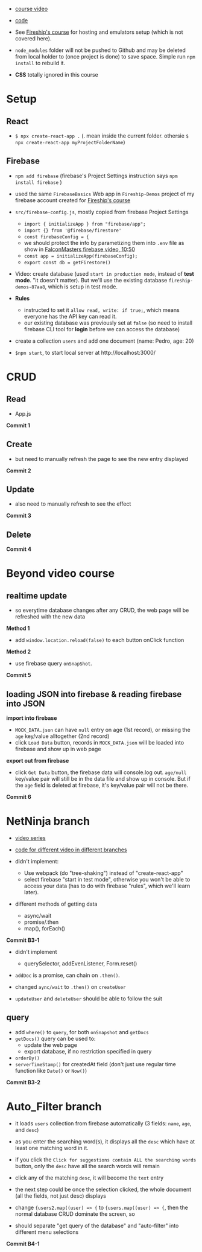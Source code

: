 - [course video](https://www.youtube.com/watch?v=jCY6DH8F4oc)
- [code](https://github.com/machadop1407/firebase-react-crud)

- See [Fireship's course](https://www.youtube.com/watch?v=q5J5ho7YUhA) for hosting and emulators setup (which is not covered here).

- `node_modules` folder will not be pushed to Github and may be deleted from local holder to (once project is done) to save space. Simple run `npm install` to rebuild it.

- **CSS** totally ignored in this course

# Setup

## React

- `$ npx create-react-app .` (. mean inside the current folder. othersie `$ npx create-react-app myProjectFolderName`)

## Firebase

- `npm add firebase` (firebase's Project Settings instruction says `npm install firebase` )
- used the same `FirebaseBasics` Web app in `Fireship-Demos` project of my firebase account created for [Fireship's course](https://www.youtube.com/watch?v=q5J5ho7YUhA)

- `src/firebase-config.js`, mostly copied from firebase Project Settings

  - `import { initializeApp } from "firebase/app";`
  - `import {} from '@firebase/firestore'`
  - `const firebaseConfig = {`
  - we should protect the info by parametizing them into `.env` file as show in [FalconMasters firebase video, 10:50](https://www.youtube.com/watch?v=s_Txhh-clVk)
  - `const app = initializeApp(firebaseConfig);`
  - `export const db = getFirestore()`

- Video: create database (used `start in production mode`, instead of **test mode**. "it doesn't matter). But we'll use the existing database `fireship-demos-87aa8`, which is setup in test mode.

- **Rules**

  - instructed to set it `allow read, write: if true;`, which means everyone has the API key can read it.
  - our existing database was previously set at `false` (so need to install firebase CLI tool for **login** before we can access the database)

- create a collection `users` and add one document (name: Pedro, age: 20)

- `$npm start`, to start local server at http://localhost:3000/

# CRUD

## Read

- App.js

**Commit 1**

## Create

- but need to manually refresh the page to see the new entry displayed

**Commit 2**

## Update

- also need to manually refresh to see the effect

**Commit 3**

## Delete

**Commit 4**

# Beyond video course

## realtime update

- so everytime database changes after any CRUD, the web page will be refreshed with the new data

**Method 1**

- add `window.location.reload(false)` to each button onClick function

**Method 2**

- use firebase query `onSnapShot`.

**Commit 5**

## loading JSON into firebase & reading firebase into JSON

**import into firebase**

- `MOCK_DATA.json` can have `null` entry on age (1st record), or missing the `age` key/value alltogether (2nd record)
- click `Load Data` button, records in `MOCK_DATA.json` will be loaded into firebase and show up in web page

**export out from firebase**

- click `Get Data` button, the firebase data will console.log out. `age/null` key/value pair will still be in the data file and show up in console. But if the `age` field is deleted at firebase, it's key/value pair will not be there.

**Commit 6**

# NetNinja branch

- [video series](https://www.youtube.com/watch?v=s1frrNxq4js&list=PL4cUxeGkcC9jERUGvbudErNCeSZHWUVlb&index=5)
- [code for different video in different branches](https://github.com/iamshaunjp/Getting-Started-with-Firebase-9/blob/lesson-4/src/index.js)

- didn't implement:

  - Use webpack (do "tree-shaking") instead of "create-react-app"
  - select firebase "start in test mode", otherwise you won't be able to access your data (has to do with firebase "rules", which we'll learn later).

- different methods of getting data
  - async/wait
  - promise/.then
  - map(), forEach()

**Commit B3-1**

- didn't implement

  - querySelector, addEvenListener, Form.reset()

- `addDoc` is a promise, can chain on `.then()`.
- changed `aync/wait` to `.then()` on `createUser`
- `updateUser` and `deleteUser` should be able to follow the suit

## query

- add `where()` to `query`, for both `onSnapshot` and `getDocs`
- `getDocs()` query can be used to:
  - update the web page
  - export database, if no restriction specified in query
- `orderBy()`
- `serverTimeStamp()` for createdAt field (don't just use regular time function like `Date()` or `Now()`)

**Commit B3-2**

# Auto_Filter branch

- it loads `users` collection from firebase automatically (3 fields: `name`, `age`, and `desc`)
- as you enter the searching word(s), it displays all the `desc` which have at least one matching word in it.
- if you click the `Click for suggestions contain ALL the searching words` button, only the `desc` have all the search words will remain
- click any of the matching `desc`, it will become the `text` entry
- the next step could be once the selection clicked, the whole document (all the fields, not just desc) displays

- change `{users2.map((user) => {` to `{users.map((user) => {`, then the normal database CRUD dominate the screen, so
- should separate "get query of the database" and "auto-filter" into different menu selections

**Commit B4-1**
